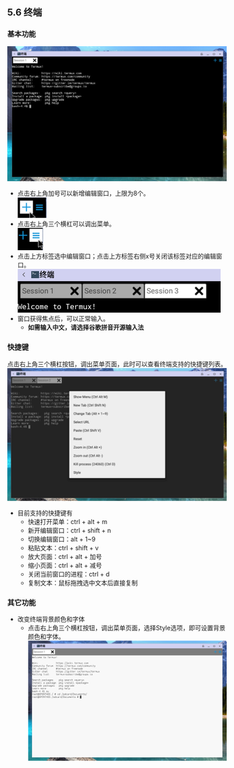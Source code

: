 ## 5.6 终端
### 基本功能
![](./_pic/5_otherSoftware/terminal_demo.png)
   - 点击右上角加号可以新增编辑窗口，上限为8个。  
      ![](./_pic/5_otherSoftware/terminal_newpage.png)
   - 点击右上角三个横杠可以调出菜单。  
      ![](./_pic/5_otherSoftware/terminal_menu.png)
   - 点击上方标签选中编辑窗口；点击上方标签右侧x号关闭该标签对应的编辑窗口。  
      ![](./_pic/5_otherSoftware/terminal_lable.png)
   - 窗口获得焦点后，可以正常输入。
      - **如需输入中文，请选择谷歌拼音开源输入法**

### 快捷键
点击右上角三个横杠按钮，调出菜单页面，此时可以查看终端支持的快捷键列表。  
![](./_pic/5_otherSoftware/terminal_menulist.png)
   - 目前支持的快捷键有
      - 快速打开菜单：ctrl + alt + m
      - 新开编辑窗口：ctrl + shift + n
      - 切换编辑窗口：alt + 1~9
      - 粘贴文本：ctrl + shift + v
      - 放大页面：ctrl + alt + 加号
      - 缩小页面：ctrl + alt + 减号
      - 关闭当前窗口的进程：ctrl + d
      - 复制文本：鼠标拖拽选中文本后直接复制
      
### 其它功能
   - 改变终端背景颜色和字体
      - 点击右上角三个横杠按钮，调出菜单页面，选择Style选项，即可设置背景颜色和字体。  
![](./_pic/5_otherSoftware/terminal_style.png)
